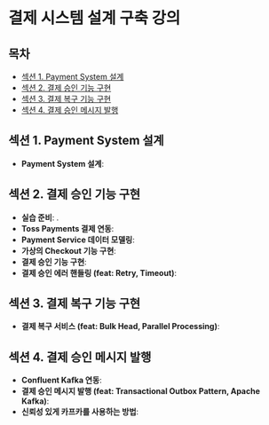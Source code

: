 # 결제 시스템 설계 구축 강의

## 목차
- [섹션 1. Payment System 설계](#섹션-1-payment-system-설계)
- [섹션 2. 결제 승인 기능 구현](#섹션-2-결제-승인-기능-구현)
- [섹션 3. 결제 복구 기능 구현](#섹션-3-결제-복구-기능-구현)
- [섹션 4. 결제 승인 메시지 발행](#섹션-4-결제-승인-메시지-발행)


## 섹션 1. Payment System 설계
- **Payment System 설계**: 

## 섹션 2. 결제 승인 기능 구현
- **실습 준비**: .
- **Toss Payments 결제 연동**: 
- **Payment Service 데이터 모델링**: 
- **가상의 Checkout 기능 구현**: 
- **결제 승인 기능 구현**: 
- **결제 승인 에러 핸들링 (feat: Retry, Timeout)**: 

## 섹션 3. 결제 복구 기능 구현
- **결제 복구 서비스 (feat: Bulk Head, Parallel Processing)**: 

## 섹션 4. 결제 승인 메시지 발행
- **Confluent Kafka 연동**:
- **결제 승인 메시지 발행 (feat: Transactional Outbox Pattern, Apache Kafka)**: 
- **신뢰성 있게 카프카를 사용하는 방법**: 

